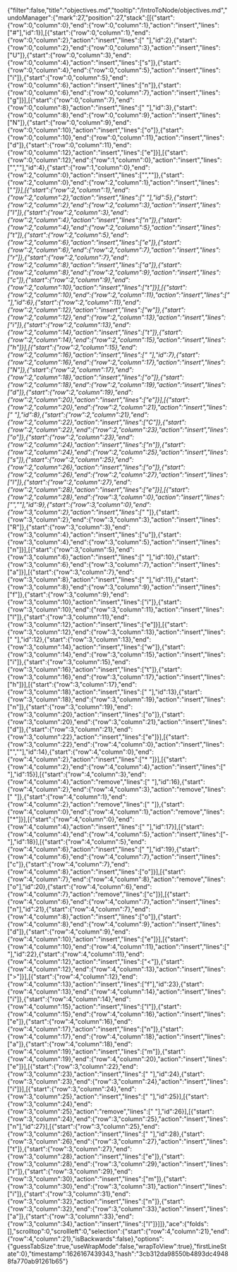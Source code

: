{"filter":false,"title":"objectives.md","tooltip":"/IntroToNode/objectives.md","undoManager":{"mark":27,"position":27,"stack":[[{"start":{"row":0,"column":0},"end":{"row":0,"column":1},"action":"insert","lines":["#"],"id":1}],[{"start":{"row":0,"column":1},"end":{"row":0,"column":2},"action":"insert","lines":[" "],"id":2},{"start":{"row":0,"column":2},"end":{"row":0,"column":3},"action":"insert","lines":["U"]},{"start":{"row":0,"column":3},"end":{"row":0,"column":4},"action":"insert","lines":["s"]},{"start":{"row":0,"column":4},"end":{"row":0,"column":5},"action":"insert","lines":["i"]},{"start":{"row":0,"column":5},"end":{"row":0,"column":6},"action":"insert","lines":["n"]},{"start":{"row":0,"column":6},"end":{"row":0,"column":7},"action":"insert","lines":["g"]}],[{"start":{"row":0,"column":7},"end":{"row":0,"column":8},"action":"insert","lines":[" "],"id":3},{"start":{"row":0,"column":8},"end":{"row":0,"column":9},"action":"insert","lines":["N"]},{"start":{"row":0,"column":9},"end":{"row":0,"column":10},"action":"insert","lines":["o"]},{"start":{"row":0,"column":10},"end":{"row":0,"column":11},"action":"insert","lines":["d"]},{"start":{"row":0,"column":11},"end":{"row":0,"column":12},"action":"insert","lines":["e"]}],[{"start":{"row":0,"column":12},"end":{"row":1,"column":0},"action":"insert","lines":["",""],"id":4},{"start":{"row":1,"column":0},"end":{"row":2,"column":0},"action":"insert","lines":["",""]},{"start":{"row":2,"column":0},"end":{"row":2,"column":1},"action":"insert","lines":["*"]}],[{"start":{"row":2,"column":1},"end":{"row":2,"column":2},"action":"insert","lines":[" "],"id":5},{"start":{"row":2,"column":2},"end":{"row":2,"column":3},"action":"insert","lines":["I"]},{"start":{"row":2,"column":3},"end":{"row":2,"column":4},"action":"insert","lines":["n"]},{"start":{"row":2,"column":4},"end":{"row":2,"column":5},"action":"insert","lines":["t"]},{"start":{"row":2,"column":5},"end":{"row":2,"column":6},"action":"insert","lines":["e"]},{"start":{"row":2,"column":6},"end":{"row":2,"column":7},"action":"insert","lines":["r"]},{"start":{"row":2,"column":7},"end":{"row":2,"column":8},"action":"insert","lines":["a"]},{"start":{"row":2,"column":8},"end":{"row":2,"column":9},"action":"insert","lines":["c"]},{"start":{"row":2,"column":9},"end":{"row":2,"column":10},"action":"insert","lines":["t"]}],[{"start":{"row":2,"column":10},"end":{"row":2,"column":11},"action":"insert","lines":[" "],"id":6},{"start":{"row":2,"column":11},"end":{"row":2,"column":12},"action":"insert","lines":["w"]},{"start":{"row":2,"column":12},"end":{"row":2,"column":13},"action":"insert","lines":["i"]},{"start":{"row":2,"column":13},"end":{"row":2,"column":14},"action":"insert","lines":["t"]},{"start":{"row":2,"column":14},"end":{"row":2,"column":15},"action":"insert","lines":["h"]}],[{"start":{"row":2,"column":15},"end":{"row":2,"column":16},"action":"insert","lines":[" "],"id":7},{"start":{"row":2,"column":16},"end":{"row":2,"column":17},"action":"insert","lines":["N"]},{"start":{"row":2,"column":17},"end":{"row":2,"column":18},"action":"insert","lines":["o"]},{"start":{"row":2,"column":18},"end":{"row":2,"column":19},"action":"insert","lines":["d"]},{"start":{"row":2,"column":19},"end":{"row":2,"column":20},"action":"insert","lines":["e"]}],[{"start":{"row":2,"column":20},"end":{"row":2,"column":21},"action":"insert","lines":[" "],"id":8},{"start":{"row":2,"column":21},"end":{"row":2,"column":22},"action":"insert","lines":["C"]},{"start":{"row":2,"column":22},"end":{"row":2,"column":23},"action":"insert","lines":["o"]},{"start":{"row":2,"column":23},"end":{"row":2,"column":24},"action":"insert","lines":["n"]},{"start":{"row":2,"column":24},"end":{"row":2,"column":25},"action":"insert","lines":["s"]},{"start":{"row":2,"column":25},"end":{"row":2,"column":26},"action":"insert","lines":["o"]},{"start":{"row":2,"column":26},"end":{"row":2,"column":27},"action":"insert","lines":["l"]},{"start":{"row":2,"column":27},"end":{"row":2,"column":28},"action":"insert","lines":["e"]}],[{"start":{"row":2,"column":28},"end":{"row":3,"column":0},"action":"insert","lines":["",""],"id":9},{"start":{"row":3,"column":0},"end":{"row":3,"column":2},"action":"insert","lines":["* "]},{"start":{"row":3,"column":2},"end":{"row":3,"column":3},"action":"insert","lines":["R"]},{"start":{"row":3,"column":3},"end":{"row":3,"column":4},"action":"insert","lines":["u"]},{"start":{"row":3,"column":4},"end":{"row":3,"column":5},"action":"insert","lines":["n"]}],[{"start":{"row":3,"column":5},"end":{"row":3,"column":6},"action":"insert","lines":[" "],"id":10},{"start":{"row":3,"column":6},"end":{"row":3,"column":7},"action":"insert","lines":["a"]}],[{"start":{"row":3,"column":7},"end":{"row":3,"column":8},"action":"insert","lines":[" "],"id":11},{"start":{"row":3,"column":8},"end":{"row":3,"column":9},"action":"insert","lines":["f"]},{"start":{"row":3,"column":9},"end":{"row":3,"column":10},"action":"insert","lines":["i"]},{"start":{"row":3,"column":10},"end":{"row":3,"column":11},"action":"insert","lines":["l"]},{"start":{"row":3,"column":11},"end":{"row":3,"column":12},"action":"insert","lines":["e"]}],[{"start":{"row":3,"column":12},"end":{"row":3,"column":13},"action":"insert","lines":[" "],"id":12},{"start":{"row":3,"column":13},"end":{"row":3,"column":14},"action":"insert","lines":["w"]},{"start":{"row":3,"column":14},"end":{"row":3,"column":15},"action":"insert","lines":["i"]},{"start":{"row":3,"column":15},"end":{"row":3,"column":16},"action":"insert","lines":["t"]},{"start":{"row":3,"column":16},"end":{"row":3,"column":17},"action":"insert","lines":["h"]}],[{"start":{"row":3,"column":17},"end":{"row":3,"column":18},"action":"insert","lines":[" "],"id":13},{"start":{"row":3,"column":18},"end":{"row":3,"column":19},"action":"insert","lines":["n"]},{"start":{"row":3,"column":19},"end":{"row":3,"column":20},"action":"insert","lines":["o"]},{"start":{"row":3,"column":20},"end":{"row":3,"column":21},"action":"insert","lines":["d"]},{"start":{"row":3,"column":21},"end":{"row":3,"column":22},"action":"insert","lines":["e"]}],[{"start":{"row":3,"column":22},"end":{"row":4,"column":0},"action":"insert","lines":["",""],"id":14},{"start":{"row":4,"column":0},"end":{"row":4,"column":2},"action":"insert","lines":["* "]}],[{"start":{"row":4,"column":2},"end":{"row":4,"column":4},"action":"insert","lines":["  "],"id":15}],[{"start":{"row":4,"column":3},"end":{"row":4,"column":4},"action":"remove","lines":[" "],"id":16},{"start":{"row":4,"column":2},"end":{"row":4,"column":3},"action":"remove","lines":[" "]},{"start":{"row":4,"column":1},"end":{"row":4,"column":2},"action":"remove","lines":[" "]},{"start":{"row":4,"column":0},"end":{"row":4,"column":1},"action":"remove","lines":["*"]}],[{"start":{"row":4,"column":0},"end":{"row":4,"column":4},"action":"insert","lines":["    "],"id":17}],[{"start":{"row":4,"column":4},"end":{"row":4,"column":5},"action":"insert","lines":["-"],"id":18}],[{"start":{"row":4,"column":5},"end":{"row":4,"column":6},"action":"insert","lines":[" "],"id":19},{"start":{"row":4,"column":6},"end":{"row":4,"column":7},"action":"insert","lines":["c"]},{"start":{"row":4,"column":7},"end":{"row":4,"column":8},"action":"insert","lines":["o"]}],[{"start":{"row":4,"column":7},"end":{"row":4,"column":8},"action":"remove","lines":["o"],"id":20},{"start":{"row":4,"column":6},"end":{"row":4,"column":7},"action":"remove","lines":["c"]}],[{"start":{"row":4,"column":6},"end":{"row":4,"column":7},"action":"insert","lines":["n"],"id":21},{"start":{"row":4,"column":7},"end":{"row":4,"column":8},"action":"insert","lines":["o"]},{"start":{"row":4,"column":8},"end":{"row":4,"column":9},"action":"insert","lines":["d"]},{"start":{"row":4,"column":9},"end":{"row":4,"column":10},"action":"insert","lines":["e"]}],[{"start":{"row":4,"column":10},"end":{"row":4,"column":11},"action":"insert","lines":[" "],"id":22},{"start":{"row":4,"column":11},"end":{"row":4,"column":12},"action":"insert","lines":["<"]},{"start":{"row":4,"column":12},"end":{"row":4,"column":13},"action":"insert","lines":[">"]}],[{"start":{"row":4,"column":12},"end":{"row":4,"column":13},"action":"insert","lines":["f"],"id":23},{"start":{"row":4,"column":13},"end":{"row":4,"column":14},"action":"insert","lines":["i"]},{"start":{"row":4,"column":14},"end":{"row":4,"column":15},"action":"insert","lines":["l"]},{"start":{"row":4,"column":15},"end":{"row":4,"column":16},"action":"insert","lines":["e"]},{"start":{"row":4,"column":16},"end":{"row":4,"column":17},"action":"insert","lines":["n"]},{"start":{"row":4,"column":17},"end":{"row":4,"column":18},"action":"insert","lines":["a"]},{"start":{"row":4,"column":18},"end":{"row":4,"column":19},"action":"insert","lines":["m"]},{"start":{"row":4,"column":19},"end":{"row":4,"column":20},"action":"insert","lines":["e"]}],[{"start":{"row":3,"column":22},"end":{"row":3,"column":23},"action":"insert","lines":[" "],"id":24},{"start":{"row":3,"column":23},"end":{"row":3,"column":24},"action":"insert","lines":["i"]}],[{"start":{"row":3,"column":24},"end":{"row":3,"column":25},"action":"insert","lines":[" "],"id":25}],[{"start":{"row":3,"column":24},"end":{"row":3,"column":25},"action":"remove","lines":[" "],"id":26}],[{"start":{"row":3,"column":24},"end":{"row":3,"column":25},"action":"insert","lines":["n"],"id":27}],[{"start":{"row":3,"column":25},"end":{"row":3,"column":26},"action":"insert","lines":[" "],"id":28},{"start":{"row":3,"column":26},"end":{"row":3,"column":27},"action":"insert","lines":["t"]},{"start":{"row":3,"column":27},"end":{"row":3,"column":28},"action":"insert","lines":["e"]},{"start":{"row":3,"column":28},"end":{"row":3,"column":29},"action":"insert","lines":["r"]},{"start":{"row":3,"column":29},"end":{"row":3,"column":30},"action":"insert","lines":["m"]},{"start":{"row":3,"column":30},"end":{"row":3,"column":31},"action":"insert","lines":["i"]},{"start":{"row":3,"column":31},"end":{"row":3,"column":32},"action":"insert","lines":["n"]},{"start":{"row":3,"column":32},"end":{"row":3,"column":33},"action":"insert","lines":["a"]},{"start":{"row":3,"column":33},"end":{"row":3,"column":34},"action":"insert","lines":["l"]}]]},"ace":{"folds":[],"scrolltop":0,"scrollleft":0,"selection":{"start":{"row":4,"column":21},"end":{"row":4,"column":21},"isBackwards":false},"options":{"guessTabSize":true,"useWrapMode":false,"wrapToView":true},"firstLineState":0},"timestamp":1626167439343,"hash":"3cb312da98550b4893dc49488fa770ab91261b65"}